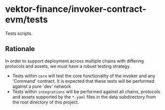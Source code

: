 # vektor-finance/invoker-contract-evm/tests

Tests scripts.

## Rationale

In order to support deployment across multiple chains with differing protocols and assets, we must have a robust testing strategy.

- Tests within `core` will test the core functionality of the invoker and any 'Command' contract.
It is expected that these tests will be performed against a pure 'dev' network
- Tests within `integrations` will be performed against all chains, protocols and assets supported by the `*.yaml` files in the data subdirectory from the root directory of this project.